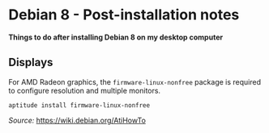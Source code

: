 # Debian 8 - Post-installation notes  

**Things to do after installing Debian 8 on my desktop computer**  

## Displays  

For AMD Radeon graphics, the `firmware-linux-nonfree` package is required to configure resolution and multiple monitors.  

`aptitude install firmware-linux-nonfree`  

*Source:* https://wiki.debian.org/AtiHowTo  